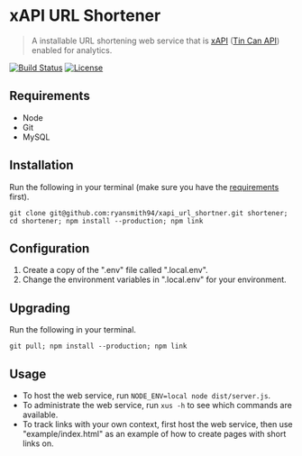 # xAPI URL Shortener
> A installable URL shortening web service that is [xAPI](https://github.com/adlnet/xAPI-Spec/blob/master/xAPI.md) ([Tin Can API](http://tincanapi.com/)) enabled for analytics.

[![Build Status](https://travis-ci.org/ryansmith94/xapi_url_shortner.svg?branch=master)](https://travis-ci.org/ryansmith94/xapi_url_shortner)
[![License](https://img.shields.io/badge/License-GPLv3-brightgreen.svg)](http://opensource.org/licenses/GPL-3.0)

## Requirements
- Node
- Git
- MySQL

## Installation
Run the following in your terminal (make sure you have the [requirements](#requirements) first).
```
git clone git@github.com:ryansmith94/xapi_url_shortner.git shortener; cd shortener; npm install --production; npm link
```

## Configuration
1. Create a copy of the ".env" file called ".local.env".
1. Change the environment variables in ".local.env" for your environment.

## Upgrading
Run the following in your terminal.
```
git pull; npm install --production; npm link
```

## Usage
- To host the web service, run `NODE_ENV=local node dist/server.js`.
- To administrate the web service, run `xus -h` to see which commands are available.
- To track links with your own context, first host the web service, then use "example/index.html" as an example of how to create pages with short links on.